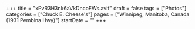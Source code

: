 +++
title = "xPvR3H3nk6aVkDncoFWs.avif"
draft = false
tags = ["Photos"]
categories = ["Chuck E. Cheese's"]
pages = ["Winnipeg, Manitoba, Canada (1931 Pembina Hwy)"]
startDate = ""
+++
